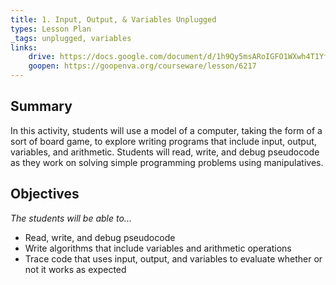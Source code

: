 ```yaml
---
title: 1. Input, Output, & Variables Unplugged
types: Lesson Plan
_tags: unplugged, variables
links:
    drive: https://docs.google.com/document/d/1h9Qy5msARoIGFO1WXwh4T1YfyPGx7MNfjy7ZuZhMVpM/edit
    goopen: https://goopenva.org/courseware/lesson/6217
---
```


## Summary

In this activity, students will use a model of a computer, taking the form of a sort of board game, to explore writing programs that include input, output, variables, and arithmetic. Students will read, write, and debug pseudocode as they work on solving simple programming problems using manipulatives.

## Objectives

*The students will be able to...*

- Read, write, and debug pseudocode
- Write algorithms that include variables and arithmetic operations
- Trace code that uses input, output, and variables to evaluate whether or not it works as expected
